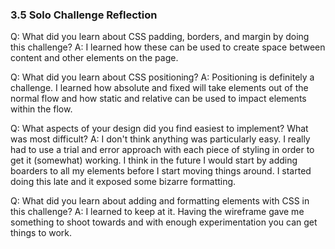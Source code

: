 ### 3.5 Solo Challenge Reflection


Q: What did you learn about CSS padding, borders, and margin by doing this challenge?
A: I learned how these can be used to create space between content and other elements on the page.

Q: What did you learn about CSS positioning?
A: Positioning is definitely a challenge. I learned how absolute and fixed will take elements out of the normal flow and how static and relative can be used to impact elements within the flow.

Q: What aspects of your design did you find easiest to implement? What was most difficult?
A: I don't think anything was particularly easy. I really had to use a trial and error approach with each piece of styling in order to get it (somewhat) working. I think in the future I would start by adding boarders to all my elements before I start moving things around. I started doing this late and it exposed some bizarre formatting.

Q: What did you learn about adding and formatting elements with CSS in this challenge?
A: I learned to keep at it. Having the wireframe gave me something to shoot towards and with enough experimentation you can get things to work.
